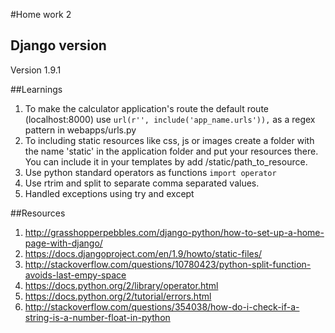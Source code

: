 #Home work 2

## Django version

Version 1.9.1

##Learnings
1. To make the calculator application's route the default route (localhost:8000) use ```url(r'', include('app_name.urls')),``` as a regex pattern in webapps/urls.py 
2. To including static resources like css, js or images create a folder with the name 'static' in the application folder and put your resources there. You can include it in your templates by add /static/path_to_resource.
3. Use python standard operators as functions ```import operator```
4. Use rtrim and split to separate comma separated values.
5. Handled exceptions using try and except

##Resources
1. http://grasshopperpebbles.com/django-python/how-to-set-up-a-home-page-with-django/
2. https://docs.djangoproject.com/en/1.9/howto/static-files/
3. http://stackoverflow.com/questions/10780423/python-split-function-avoids-last-empy-space
4. https://docs.python.org/2/library/operator.html
5. https://docs.python.org/2/tutorial/errors.html
6. http://stackoverflow.com/questions/354038/how-do-i-check-if-a-string-is-a-number-float-in-python